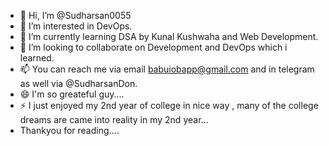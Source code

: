 - 👋 Hi, I’m @Sudharsan0055
- 👀 I’m interested in DevOps.
- 🌱 I’m currently learning DSA by Kunal Kushwaha and Web Development.
- 💞️ I’m looking to collaborate on Development and DevOps which i learned.
- 📫 You can reach me via email babuiobapp@gmail.com and in telegram as well via @SudharsanDon.
- 😄 I'm so greateful guy....
- ⚡ I just enjoyed my 2nd year of college in nice way , many of the college dreams are came into reality in my 2nd year...
- Thankyou for reading....

<!---
Sudharsan0055/Sudharsan0055 is a ✨ special ✨ repository because its `README.md` (this file) appears on your GitHub profile.
You can click the Preview link to take a look at your changes.
--->
